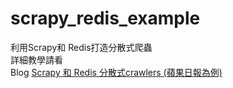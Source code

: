 # scrapy_redis_example
利用Scrapy和 Redis打造分散式爬蟲  
詳細教學請看  
Blog [Scrapy 和 Redis 分散式crawlers (蘋果日報為例)](http://wutienyang-blog.logdown.com/posts/2777588--scrapy-redis)
